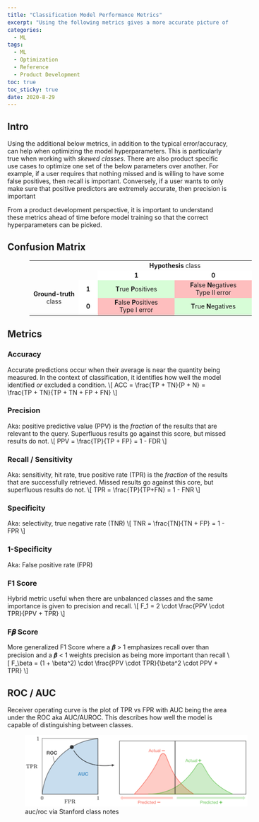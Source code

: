 ```yaml
---
title: "Classification Model Performance Metrics" 
excerpt: "Using the following metrics gives a more accurate picture of model performance"
categories:
  - ML
tags:
  - ML
  - Optimization
  - Reference
  - Product Development
toc: true
toc_sticky: true
date: 2020-8-29
---
```

<script id="MathJax-script" async src="https://cdnjs.cloudflare.com/ajax/libs/mathjax/2.7.7/MathJax.js?config=TeX-MML-AM_CHTML"></script>
<script async src="https://unpkg.com/mermaid@8.6.4/dist/mermaid.min.js"></script>

## Intro
Using the additional below metrics, in addition to the typical error/accuracy, can help when optimizing the model hyperparameters. This is particularly true when working with *skewed classes*. There are also product specific use cases to optimize one set of the below parameters over another. For example, if a user requires that nothing missed and is willing to have some false positives, then recall is important. Conversely, if a user wants to only make sure that positive predictors are extremely accurate, then precision is important

From a product development perspective, it is important to understand these metrics ahead of time before model training so that the correct hyperparameters can be picked.

## Confusion Matrix
<table style="margin-left: 10%">
  <colgroup>
    <col width="120px">
    <col width="50px">
    <col width="200px">
    <col width="200px">
  </colgroup>
  <tbody>
    <tr style="border-top: 0px">
      <td align="center" colspan="2" rowspan="2" style="border: 0px"></td>
      <td align="center" colspan="2" style="border: 0px"><b>Hypothesis</b> class</td>
    </tr>
    <tr style="border-top: 0px">
      <td align="center" style="background: rgba(255, 255, 255, 1);border: 0px"><b>1</b></td>
      <td align="center" style="background: rgba(255, 255, 255, 1);border: 0px"><b>0</b></td>
    </tr>
    <tr style="border-top: 0px">
      <td align="center" rowspan="2" style="border: 0px"><b>Ground-truth</b> class</td>
      <td align="center" style="background: rgba(255, 255, 255, 1);border: 0px;"><b>1</b></td>
      <td align="center" style="background: rgba(0, 255, 0, 0.15);border: 0px;"><b>T</b>rue <b>P</b>ositives</td>
      <td align="center" style="background: rgba(255, 0, 0, 0.25);border: 0px;"><b>F</b>alse <b>N</b>egatives<br>Type II
        error</td>
    </tr>
    <tr style="border-top: 0px">
      <td align="center" style="background: rgba(255, 255, 255, 1);border: 0px;"><b>0</b></td>
      <td align="center" style="background: rgba(255, 0, 0, 0.25);border: 0px;"><b>F</b>alse <b>P</b>ositives<br>Type I
        error</td>
      <td align="center" style="background: rgba(0, 255, 0, 0.15);border: 0px;"><b>T</b>rue <b>N</b>egatives</td>
    </tr>
  </tbody>
</table>


## Metrics
### Accuracy
Accurate predictions occur when their average is near the quantity being measured. In the context of classification, it identifies how well the model identified *or* excluded a condition.
\\[ ACC = \frac{TP + TN}{P + N} = \frac{TP + TN}{TP + TN + FP + FN}  \\]
### Precision
Aka: positive predictive value (PPV) is the *fraction* of the results that are relevant to the query. Superfluous results go against this score, but missed results do not.
\\[ PPV = \frac{TP}{TP + FP} = 1 - FDR \\]

### Recall / Sensitivity
Aka: sensitivity, hit rate, true positive rate (TPR) is the *fraction* of the results that are successfully retrieved. Missed results go against this core, but superfluous results do not.
\\[ TPR = \frac{TP}{TP+FN} = 1 - FNR \\]

### Specificity
Aka: selectivity, true negative rate (TNR)
\\[ TNR = \frac{TN}{TN + FP} = 1 - FPR \\]

### 1-Specificity
Aka: False positive rate (FPR)

### F1 Score
Hybrid metric useful when there are unbalanced classes and the same importance is given to precision and recall.
\\[ F_1 = 2 \cdot \frac{PPV \cdot TPR}{PPV + TPR} \\]

### F𝜷 Score
More generalized F1 Score where a 𝜷 > 1 emphasizes recall over than precision and a 𝜷 < 1 weights precision as being more important than recall
\\[ F_\beta = (1 + \beta^2) \cdot \frac{PPV \cdot TPR}{\beta^2 \cdot PPV + TPR} \\]

## ROC / AUC
Receiver operating curve is the plot of TPR vs FPR with AUC being the area under the ROC aka AUC/AUROC. This describes how well the model is capable of distinguishing between classes.

<figure style='width: 100%' class='align-center'>
  <a href='/assets/posts/unsorted/roc-auc-en.png'><img src='/assets/posts/unsorted/roc-auc-en.png'></a>
  <figcaption>auc/roc via Stanford class notes</figcaption>
</figure>